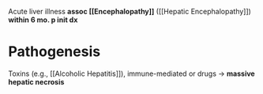 Acute liver illness **assoc [[Encephalopathy]]** ([[Hepatic Encephalopathy]]) **within 6 mo. p init dx**

# Pathogenesis
Toxins (e.g., [[Alcoholic Hepatitis]]), immune-mediated or drugs -> **massive hepatic necrosis**
